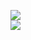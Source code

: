 [![](https://img.shields.io/badge/Made%20With-Github%20Spray-lightgrey.svg?style=for-the-badge&logo=github)](https://github.com/Annihil/github-spray#1310)  
[![](https://i.imgur.com/2DrTn0Z.gif)](https://github.com/Annihil/github-spray)